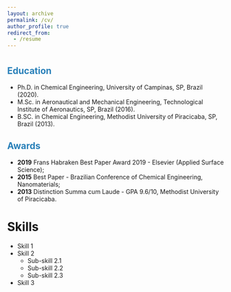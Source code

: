 ```yaml
---
layout: archive
permalink: /cv/
author_profile: true
redirect_from:
  - /resume
---
```


<p style="margin-bottom:1cm;"></p>


<p style="margin-bottom:1cm;"></p>
<h2>
<font color="#2980b9">Education</font>
</h2>

* Ph.D. in Chemical Engineering, University of Campinas, SP, Brazil (2020).
* M.Sc. in Aeronautical and Mechanical Engineering, Technological Institute of 
Aeronautics, SP, Brazil (2016).
* B.SC. in Chemical Engineering, Methodist University of Piracicaba, SP, Brazil (2013). 

<h2>
<font color="#2980b9">Awards</font>
</h2>

* __2019__ Frans Habraken Best Paper Award 2019 - Elsevier (Applied Surface Science);
* __2015__ Best Paper - Brazilian Conference of Chemical Engineering, Nanomaterials;
* __2013__ Distinction Summa cum Laude - GPA 9.6/10, Methodist University of Piracicaba.

  
Skills
======
* Skill 1
* Skill 2
  * Sub-skill 2.1
  * Sub-skill 2.2
  * Sub-skill 2.3
* Skill 3

  
